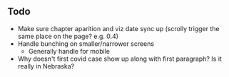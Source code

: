 ## Todo
- Make sure chapter aparition and viz date sync up (scrolly trigger the same place on the page? e.g. 0.4)
- Handle bunching on smaller/narrower screens
  - Generally handle for mobile
- Why doesn't first covid case show up along with first paragraph? Is it really in Nebraska?